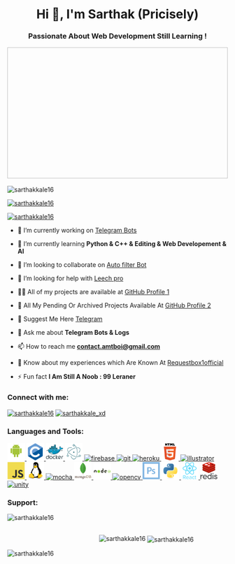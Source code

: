 <h1 align="center">Hi 👋, I'm Sarthak (Pricisely)</h1>
<h3 align="center">Passionate About Web Development Still Learning !</h3>

<div align="center"> <img https://github.com/sarthakxd16/sarthakxd16/commit/30cf9d8dad20c86bb6f48ae2e2368431e1363034" width="600" height="300"/> </div>

<p align="left"> <img src="https://komarev.com/ghpvc/?username=sarthakkale16&label=Profile%20views&color=0e75b6&style=flat" alt="sarthakkale16" /> </p>

<p align="left"> <a href="https://github.com/ryo-ma/github-profile-trophy"><img src="https://github-profile-trophy.vercel.app/?username=sarthakkale16" alt="sarthakkale16" /></a> </p>

<p align="left"> <a href="https://twitter.com/sarthakkale16" target="blank"><img src="https://img.shields.io/twitter/follow/sarthakkale16?logo=twitter&style=for-the-badge" alt="sarthakkale16" /></a> </p>

- 🔭 I’m currently working on [Telegram Bots](https://github.com/sarthakkale16/aadicode2)

- 🌱 I’m currently learning **Python & C++ & Editing & Web Developement & AI**

- 👯 I’m looking to collaborate on [Auto filter Bot](https://github.com/sarthakkale16/aadicode2)

- 🤝 I’m looking for help with [Leech pro](https://github.com/sarthakkale16/Leech-Pro)

- 👨‍💻 All of my projects are available at [GitHub Profile 1](https://github.com/sarthakkale16)

- 🤷 All My Pending Or Archived Projects Available At [GitHub Profile 2](https://github.com/sarthakxd16)

- 📝 Suggest Me Here [Telegram](https://telegram.dog/sarthakkale16)

- 💬 Ask me about **Telegram Bots & Logs**

- 📫 How to reach me **contact.amtboi@gmail.com**

- 📄 Know about my experiences which Are Known At [Requestbox1official](https://telegram.dog/Requestbox1official)

- ⚡ Fun fact **I Am Still A Noob : 99 Leraner**

<h3 align="left">Connect with me:</h3>
<p align="left">
<a href="https://twitter.com/sarthakkale16" target="blank"><img align="center" src="https://raw.githubusercontent.com/rahuldkjain/github-profile-readme-generator/master/src/images/icons/Social/twitter.svg" alt="sarthakkale16" height="30" width="40" /></a>
<a href="https://instagram.com/sarthakkale_xd" target="blank"><img align="center" src="https://raw.githubusercontent.com/rahuldkjain/github-profile-readme-generator/master/src/images/icons/Social/instagram.svg" alt="sarthakkale_xd" height="30" width="40" /></a>
</p>

<h3 align="left">Languages and Tools:</h3>
<p align="left"> <a href="https://developer.android.com" target="_blank" rel="noreferrer"> <img src="https://raw.githubusercontent.com/devicons/devicon/master/icons/android/android-original-wordmark.svg" alt="android" width="40" height="40"/> </a> <a href="https://www.cprogramming.com/" target="_blank" rel="noreferrer"> <img src="https://raw.githubusercontent.com/devicons/devicon/master/icons/c/c-original.svg" alt="c" width="40" height="40"/> </a> <a href="https://www.docker.com/" target="_blank" rel="noreferrer"> <img src="https://raw.githubusercontent.com/devicons/devicon/master/icons/docker/docker-original-wordmark.svg" alt="docker" width="40" height="40"/> </a> <a href="https://www.electronjs.org" target="_blank" rel="noreferrer"> <img src="https://raw.githubusercontent.com/devicons/devicon/master/icons/electron/electron-original.svg" alt="electron" width="40" height="40"/> </a> <a href="https://firebase.google.com/" target="_blank" rel="noreferrer"> <img src="https://www.vectorlogo.zone/logos/firebase/firebase-icon.svg" alt="firebase" width="40" height="40"/> </a> <a href="https://git-scm.com/" target="_blank" rel="noreferrer"> <img src="https://www.vectorlogo.zone/logos/git-scm/git-scm-icon.svg" alt="git" width="40" height="40"/> </a> <a href="https://heroku.com" target="_blank" rel="noreferrer"> <img src="https://www.vectorlogo.zone/logos/heroku/heroku-icon.svg" alt="heroku" width="40" height="40"/> </a> <a href="https://www.w3.org/html/" target="_blank" rel="noreferrer"> <img src="https://raw.githubusercontent.com/devicons/devicon/master/icons/html5/html5-original-wordmark.svg" alt="html5" width="40" height="40"/> </a> <a href="https://www.adobe.com/in/products/illustrator.html" target="_blank" rel="noreferrer"> <img src="https://www.vectorlogo.zone/logos/adobe_illustrator/adobe_illustrator-icon.svg" alt="illustrator" width="40" height="40"/> </a> <a href="https://developer.mozilla.org/en-US/docs/Web/JavaScript" target="_blank" rel="noreferrer"> <img src="https://raw.githubusercontent.com/devicons/devicon/master/icons/javascript/javascript-original.svg" alt="javascript" width="40" height="40"/> </a> <a href="https://www.linux.org/" target="_blank" rel="noreferrer"> <img src="https://raw.githubusercontent.com/devicons/devicon/master/icons/linux/linux-original.svg" alt="linux" width="40" height="40"/> </a> <a href="https://mochajs.org" target="_blank" rel="noreferrer"> <img src="https://www.vectorlogo.zone/logos/mochajs/mochajs-icon.svg" alt="mocha" width="40" height="40"/> </a> <a href="https://www.mongodb.com/" target="_blank" rel="noreferrer"> <img src="https://raw.githubusercontent.com/devicons/devicon/master/icons/mongodb/mongodb-original-wordmark.svg" alt="mongodb" width="40" height="40"/> </a> <a href="https://nodejs.org" target="_blank" rel="noreferrer"> <img src="https://raw.githubusercontent.com/devicons/devicon/master/icons/nodejs/nodejs-original-wordmark.svg" alt="nodejs" width="40" height="40"/> </a> <a href="https://opencv.org/" target="_blank" rel="noreferrer"> <img src="https://www.vectorlogo.zone/logos/opencv/opencv-icon.svg" alt="opencv" width="40" height="40"/> </a> <a href="https://www.photoshop.com/en" target="_blank" rel="noreferrer"> <img src="https://raw.githubusercontent.com/devicons/devicon/master/icons/photoshop/photoshop-line.svg" alt="photoshop" width="40" height="40"/> </a> <a href="https://www.python.org" target="_blank" rel="noreferrer"> <img src="https://raw.githubusercontent.com/devicons/devicon/master/icons/python/python-original.svg" alt="python" width="40" height="40"/> </a> <a href="https://reactjs.org/" target="_blank" rel="noreferrer"> <img src="https://raw.githubusercontent.com/devicons/devicon/master/icons/react/react-original-wordmark.svg" alt="react" width="40" height="40"/> </a> <a href="https://redis.io" target="_blank" rel="noreferrer"> <img src="https://raw.githubusercontent.com/devicons/devicon/master/icons/redis/redis-original-wordmark.svg" alt="redis" width="40" height="40"/> </a> <a href="https://unity.com/" target="_blank" rel="noreferrer"> <img src="https://www.vectorlogo.zone/logos/unity3d/unity3d-icon.svg" alt="unity" width="40" height="40"/> </a> </p>

<h3 align="left">Support:</h3>

<p><a href="https://ko-fi.com/sarthakkale16"> <img align="left" src="https://cdn.ko-fi.com/cdn/kofi3.png?v=3" height="50" width="210" alt="sarthakkale16" /></a></p><br><br>
<p><img align="left" src="https://github-readme-stats.vercel.app/api/top-langs?username=sarthakkale16&show_icons=true&locale=en&layout=compact" alt="sarthakkale16" /></p>

<p>&nbsp;<img align="center" src="https://github-readme-stats.vercel.app/api?username=sarthakkale16&show_icons=true&locale=en" alt="sarthakkale16" /></p>

<p><img align="center" src="https://github-readme-streak-stats.herokuapp.com/?user=sarthakkale16&" alt="sarthakkale16" /></p>





